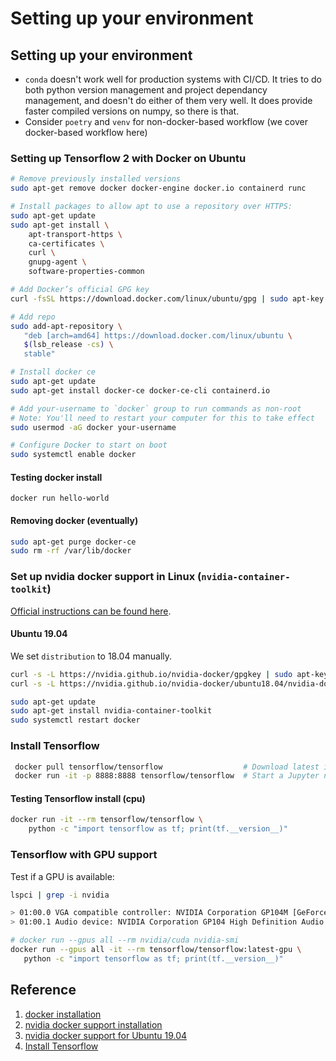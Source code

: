 # Setting up your environment

## Setting up your environment

* `conda` doesn't work well for production systems with CI/CD. It tries to do both python version management and project dependancy management, and doesn't do either of them very well. It does provide faster compiled versions on numpy, so there is that.
* Consider `poetry` and `venv` for non-docker-based workflow \(we cover docker-based workflow here\)

### Setting up Tensorflow 2 with Docker on Ubuntu

```bash
# Remove previously installed versions
sudo apt-get remove docker docker-engine docker.io containerd runc

# Install packages to allow apt to use a repository over HTTPS:
sudo apt-get update
sudo apt-get install \
    apt-transport-https \
    ca-certificates \
    curl \
    gnupg-agent \
    software-properties-common

# Add Docker’s official GPG key
curl -fsSL https://download.docker.com/linux/ubuntu/gpg | sudo apt-key add -

# Add repo
sudo add-apt-repository \
   "deb [arch=amd64] https://download.docker.com/linux/ubuntu \
   $(lsb_release -cs) \
   stable"

# Install docker ce
sudo apt-get update
sudo apt-get install docker-ce docker-ce-cli containerd.io

# Add your-username to `docker` group to run commands as non-root
# Note: You'll need to restart your computer for this to take effect
sudo usermod -aG docker your-username

# Configure Docker to start on boot
sudo systemctl enable docker
```

#### Testing docker install

```text
docker run hello-world
```

#### Removing docker \(eventually\)

```bash
sudo apt-get purge docker-ce
sudo rm -rf /var/lib/docker
```

### Set up nvidia docker support in Linux \(`nvidia-container-toolkit`\)

[Official instructions can be found here](https://github.com/NVIDIA/nvidia-docker).

#### Ubuntu 19.04

We set `distribution` to 18.04 manually.

```bash
curl -s -L https://nvidia.github.io/nvidia-docker/gpgkey | sudo apt-key add -
curl -s -L https://nvidia.github.io/nvidia-docker/ubuntu18.04/nvidia-docker.list | sudo tee /etc/apt/sources.list.d/nvidia-docker.list

sudo apt-get update
sudo apt-get install nvidia-container-toolkit
sudo systemctl restart docker
```

### Install Tensorflow

```bash
 docker pull tensorflow/tensorflow                  # Download latest image
 docker run -it -p 8888:8888 tensorflow/tensorflow  # Start a Jupyter notebook server
```

#### Testing Tensorflow install \(cpu\)

```bash
docker run -it --rm tensorflow/tensorflow \
    python -c "import tensorflow as tf; print(tf.__version__)"
```

### Tensorflow with GPU support

Test if a GPU is available:

```bash
lspci | grep -i nvidia

> 01:00.0 VGA compatible controller: NVIDIA Corporation GP104M [GeForce GTX 1070 Mobile] (rev a1)
> 01:00.1 Audio device: NVIDIA Corporation GP104 High Definition Audio Controller (rev a1)
```

```bash
# docker run --gpus all --rm nvidia/cuda nvidia-smi
docker run --gpus all -it --rm tensorflow/tensorflow:latest-gpu \
   python -c "import tensorflow as tf; print(tf.__version__)"
```

## Reference

1. [docker installation](https://docs.docker.com/install/linux/docker-ce/ubuntu/)
2. [nvidia docker support installation](https://github.com/NVIDIA/nvidia-docker)
3. [nvidia docker support for Ubuntu 19.04](https://www.pugetsystems.com/labs/hpc/Workstation-Setup-for-Docker-with-the-New-NVIDIA-Container-Toolkit-nvidia-docker2-is-deprecated-1568/)
4. [Install Tensorflow](https://www.tensorflow.org/install)

